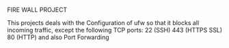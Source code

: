 FIRE WALL PROJECT

This projects deals with the
Configuration of  ufw so that it blocks all incoming traffic, except the following TCP ports:
22 (SSH)
443 (HTTPS SSL)
80 (HTTP)
and also Port Forwarding

